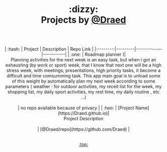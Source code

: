 <h1 align="center">:dizzy:<br><a href="https://github.com/Draed"></a>Projects by <a href="https://github.com/Draed">@Draed</a>
  </h1>
<br><br>

<p align="center">
| :hash: | Project | Description | Repo Link |
|:--------:|---------|-------------|-----------|
| :one: | Roadmap planner )| <br> Planning activities for the next week is an easy task, but when i got an exhausting (by work or sport) week, that I know that next one will be a high stress week, with meetings, presentations, high priority tasks, it become a difficult and time comsumming task. This app main goal is to unload some of this weight by automatically plan my next week according to some parameters ( weather : for outdoor activities, my receit list for the week, my shopping list, my daily sport activities, my rest time, my daily routine , etc ...) <br><br> | no repo available because of privacy |
| :two: | [Project Name](https://Draed.github.io)| <br> Project Description <br><br> | [@Draed/repo](https://github.com/Draed) |
</p>


<p align="center"><br><a href="#hugs-projects-by-Draed--">:top:</a><br></p>